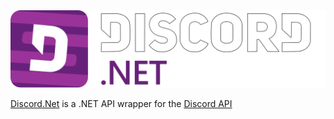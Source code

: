 <a href="https://discordnet.dev/" title="Click to visit the documentation!">
    <img src="https://raw.githubusercontent.com/discord-net/Discord.Net/dev/docs/marketing/logo/SVG/Combinationmark%20White%20Border.svg" alt="Logo">
</a>

[Discord.Net](https://github.com/discord-net/Discord.Net) is a .NET API wrapper for the [Discord API](https://discord.com/developers)
